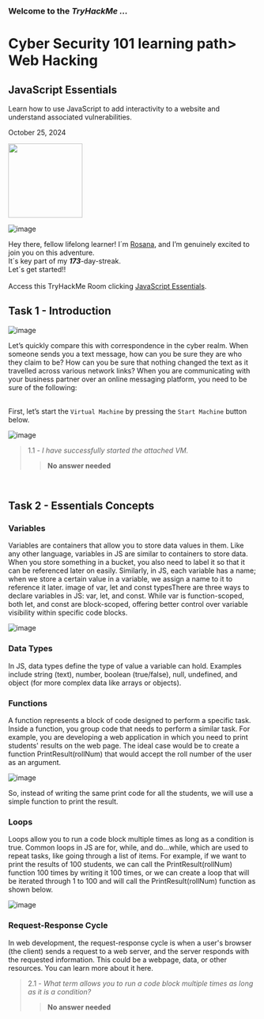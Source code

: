 <h3> Welcome to the <em>TryHackMe ...</em></h3>
<h1>Cyber Security 101 learning path> Web Hacking</h1>
<h2>JavaScript Essentials</h2>
<p>Learn how to use JavaScript to add interactivity to a website and understand associated vulnerabilities.</p>
<p>October 25, 2024<br></p>

<img src="(https://github.com/user-attachments/assets/53052d8e-606b-4fc1-bbbb-0aff1602edb6" width="150px" height="150px"/>

![image](https://github.com/user-attachments/assets/5e53e88f-31f2-4b39-91d9-046d7cf914ee)

<p>Hey there, fellow lifelong learner! I´m <a href="https://www.linkedin.com/in/rosanafssantos/">Rosana</a>, and I’m genuinely excited to join you on this adventure.<br>
It´s key part of my <strong><em>173</em></strong>-day-streak.<br>
Let´s get started!!<br><br>
Access this TryHackMe Room clicking <a href="https://tryhackme.com/r/room/javascriptessentials">JavaScript Essentials</a>.</p>

<h2>Task 1 - Introduction</h2>

![image](https://github.com/user-attachments/assets/539a017e-30c6-4aef-aebb-1cdd50cdf4a6)


Let’s quickly compare this with correspondence in the cyber realm. When someone sends you a text message, how can you be sure they are who they claim to be? How can you be sure that nothing changed the text as it travelled across various network links? When you are communicating with your business partner over an online messaging platform, you need to be sure of the following:<br><br>


<p>First, let’s start the <code>Virtual Machine</code> by pressing the <code>Start Machine</code> button below.</p>

![image](https://github.com/user-attachments/assets/c4b45918-2a7f-4469-a346-ad1c8621b229)


> 1.1 - <em>I have successfully started the attached VM.</em><br>
>> <strong>No answer needed</strong><br>
<p><br></p>

<h2>Task 2 - Essentials Concepts</h2>
<h3>Variables</h3>
<p>Variables are containers that allow you to store data values in them. Like any other language, variables in JS are similar to containers to store data. When you store something in a bucket, you also need to label it so that it can be referenced later on easily. Similarly, in JS, each variable has a name; when we store a certain value in a variable, we assign a name to it to reference it later. image of var, let and const typesThere are three ways to declare variables in JS: var, let, and const. While var is function-scoped, both let, and const are block-scoped, offering better control over variable visibility within specific code blocks.</p>

![image](https://github.com/user-attachments/assets/55e462f3-f32a-4941-87cd-74af2f3a4ec7)

<h3>Data Types</h3>
<p>In JS, data types define the type of value a variable can hold. Examples include string (text), number, boolean (true/false), null, undefined, and object (for more complex data like arrays or objects).</p>

<h3>Functions</h3>
<p>A function represents a block of code designed to perform a specific task. Inside a function, you group code that needs to perform a similar task. For example, you are developing a web application in which you need to print students' results on the web page. The ideal case would be to create a function PrintResult(rollNum) that would accept the roll number of the user as an argument.</p>

![image](https://github.com/user-attachments/assets/a6dc903a-a909-4c01-9a01-048c6d70e56c)

<p>So, instead of writing the same print code for all the students, we will use a simple function to print the result.</p>

<h3>Loops</h3>
<p>Loops allow you to run a code block multiple times as long as a condition is true. Common loops in JS are for, while, and do...while, which are used to repeat tasks, like going through a list of items. For example, if we want to print the results of 100 students, we can call the PrintResult(rollNum) function 100 times by writing it 100 times, or we can create a loop that will be iterated through 1 to 100 and will call the PrintResult(rollNum) function as shown below.</p>

![image](https://github.com/user-attachments/assets/c39ce1e9-64c5-4793-bfcd-4e4241018e07)

<h3>Request-Response Cycle</h3>
<p>In web development, the request-response cycle is when a user's browser (the client) sends a request to a web server, and the server responds with the requested information. This could be a webpage, data, or other resources. You can learn more about it here.</p>

> 2.1 - <em>What term allows you to run a code block multiple times as long as it is a condition?</em><br>
>> <strong>No answer needed</strong><br>
<p><br></p>
